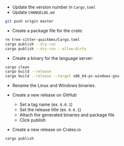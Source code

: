 * Update the version number in `Cargo.toml`
* Update `CHANGELOG.md`

```bash
git push origin master
```

* Create a package file for the crate:

```bash
rm tree-sitter-quickbms/Cargo.toml
cargo publish --dry-run
cargo publish --dry-run --allow-dirty
```

* Create a binary for the language server:

```bash
cargo clean
cargo build --release
cargo build --release --target x86_64-pc-windows-gnu
```

* Rename the Linux and Windows binaries.

* Create a new release on GitHub
    * Set a tag name (ex. `0.0.1`)
    * Set the release title (ex. `0.0.1`)
    * Attach the generated binaries and package file
    * Click publish
* Create a new release on Crates.io

```bash
cargo publish
```
